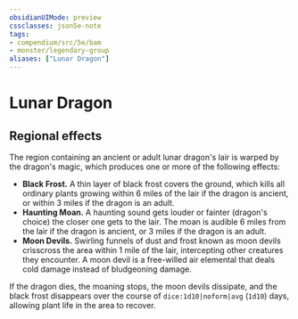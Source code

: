 ```yaml
---
obsidianUIMode: preview
cssclasses: json5e-note
tags:
- compendium/src/5e/bam
- monster/legendary-group
aliases: ["Lunar Dragon"]
---
```

# Lunar Dragon

## Regional effects


The region containing an ancient or adult lunar dragon's lair is warped by the dragon's magic, which produces one or more of the following effects:

- **Black Frost.** A thin layer of black frost covers the ground, which kills all ordinary plants growing within 6 miles of the lair if the dragon is ancient, or within 3 miles if the dragon is an adult.  
- **Haunting Moan.** A haunting sound gets louder or fainter (dragon's choice) the closer one gets to the lair. The moan is audible 6 miles from the lair if the dragon is ancient, or 3 miles if the dragon is an adult.  
- **Moon Devils.** Swirling funnels of dust and frost known as moon devils crisscross the area within 1 mile of the lair, intercepting other creatures they encounter. A moon devil is a free-willed air elemental that deals cold damage instead of bludgeoning damage.  

If the dragon dies, the moaning stops, the moon devils dissipate, and the black frost disappears over the course of `dice:1d10|noform|avg` (`1d10`) days, allowing plant life in the area to recover.